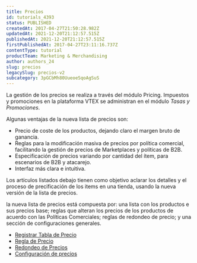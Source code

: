 ```yaml
---
title: Precios
id: tutorials_4393
status: PUBLISHED
createdAt: 2017-04-27T21:50:28.982Z
updatedAt: 2021-12-20T21:12:57.515Z
publishedAt: 2021-12-20T21:12:57.515Z
firstPublishedAt: 2017-04-27T23:11:16.737Z
contentType: tutorial
productTeam: Marketing & Merchandising
author: authors_24
slug: precios
legacySlug: precios-v2
subcategory: 3pGCbMh80UueoeSqoAgSuS
---
```


La gestión de los precios se realiza a través del módulo Pricing. 
Impuestos y promociones en la plataforma VTEX se administran en el módulo *Tasas y Promociones*.

Algunas ventajas de la nueva lista de precios son:

- Precio de coste de los productos, dejando claro el margen bruto de ganancia.
- Reglas para la modificación masiva de precios por política comercial, facilitando la gestión de precios de Marketplaces y políticas de B2B.
- Especificación de precios variando por cantidad del ítem, para escenarios de B2B y atacarejo.
- Interfaz más clara e intuitiva.

Los artículos listados debajo tienen como objetivo aclarar los detalles y el proceso de precificación de los items en una tienda, usando la nueva versión de la lista de precios.

la nueva lista de precios está compuesta por: una lista con los productos e sus precios base; reglas que alteran los precios de los productos de acuerdo con las Políticas Comerciales; reglas de redondeo de precio; y una sección de configuraciones generales.

- [Registrar Tabla de Precio](https://help.vtex.com/es/tracks/precios-101--6f8pwCns3PJHqMvQSugNfP/2WQ3pVYfQpXkJnHr7VTFBv)
- [Regla de Precio](https://help.vtex.com/es/tracks/precios-101--6f8pwCns3PJHqMvQSugNfP/2rBirbpB7wLnei4dQ9KGMW)
- [Redondeo de Precios](/es/tutorial/precio-psicologico-v2/)
- [Configuración de precios](https://help.vtex.com/es/tutorial/configuracion-de-precios--3hbBtCzNUBrj8GaWgCtSWN)

